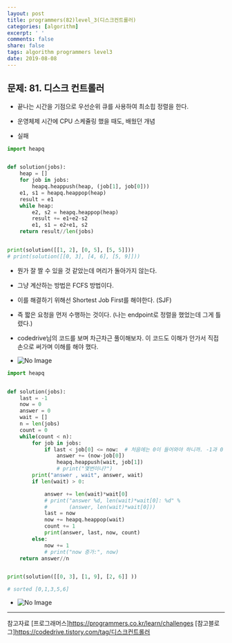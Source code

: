 ```yaml
---
layout: post
title: programmers(82)level_3(디스크컨트롤러)
categories: [algorithm]
excerpt: ' '
comments: false
share: false
tags: algorithm programmers level3
date: 2019-08-08
---
```


## 문제: 81. 디스크 컨트롤러

- 끝나는 시간을 기점으로 우선순위 큐를 사용하여 최소힙 정렬을 한다.
- 운영체제 시간에 CPU 스케쥴링 했을 때도, 배웠던 개념

- 실패

```python
import heapq


def solution(jobs):
    heap = []
    for job in jobs:
        heapq.heappush(heap, (job[1], job[0]))
    e1, s1 = heapq.heappop(heap)
    result = e1
    while heap:
        e2, s2 = heapq.heappop(heap)
        result += e1+e2-s2
        e1, s1 = e2+e1, s2
    return result//len(jobs)


print(solution([[1, 2], [0, 5], [5, 5]]))
# print(solution([[0, 3], [4, 6], [5, 9]]))

```

- 뭔가 잘 짤 수 있을 것 같았는데 머리가 돌아가지 않는다.
- 그냥 계산하는 방법은 FCFS 방법이다.
- 이를 해결하기 위해선 Shortest Job First를 해야한다. (SJF)
- 즉 짧은 요청을 먼저 수행하는 것이다. (나는 endpoint로 정렬을 했었는데 그게 틀렸다.)

- codedrive님의 코드를 보며 차근차근 풀이해보자. 이 코드도 이해가 안가서 직접 손으로 써가며 이해를 해야 했다.

- ![No Image](/assets/posts/20190808/2.png)

```python
import heapq


def solution(jobs):
    last = -1
    now = 0
    answer = 0
    wait = []
    n = len(jobs)
    count = 0
    while(count < n):
        for job in jobs:
            if last < job[0] <= now:  # 처음에는 0이 들어와야 하니까. -1과 0
                answer += (now-job[0])
                heapq.heappush(wait, job[1])
                # print("몇번이나?")
        print("answer , wait", answer, wait)
        if len(wait) > 0:

            answer += len(wait)*wait[0]
            # print("answer %d, len(wait)*wait[0]: %d" %
            #       (answer, len(wait)*wait[0]))
            last = now
            now += heapq.heappop(wait)
            count += 1
            print(answer, last, now, count)
        else:
            now += 1
            # print("now 증가:", now)
    return answer//n


print(solution([[0, 3], [1, 9], [2, 6]]	))

# sorted [0,1,3,5,6]

```

- ![No Image](/assets/posts/20190808/1.png)

---

참고자료
[프로그래머스]<https://programmers.co.kr/learn/challenges>
[참고블로그]<https://codedrive.tistory.com/tag/디스크컨트롤러>
